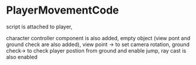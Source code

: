 # PlayerMovementCode
script is attached to player,

character controller component is also added,
empty object (view pont and ground check are also added),
view point -> to set camera rotation,
ground check-> to check player postion from ground and enable jump,
ray cast is also enabled

